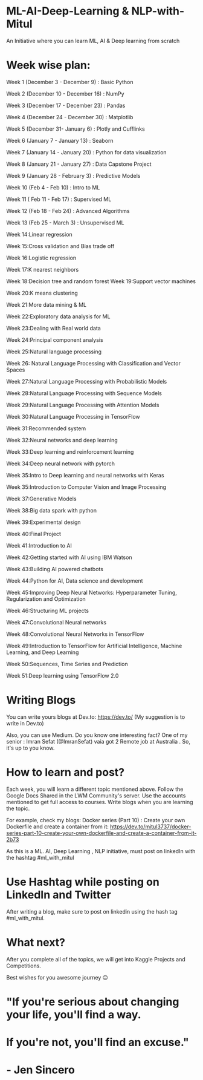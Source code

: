 # ML-AI-Deep-Learning & NLP-with-Mitul
An Initiative where you can learn ML, AI &amp; Deep learning from scratch


# Week wise plan:

Week 1 (December 3 - December 9) : Basic Python

Week 2 (December 10 - December 16) : NumPy

Week 3 (December 17 - December 23) : Pandas

Week 4 (December 24 - December 30) : Matplotlib


Week 5 (December 31- January 6) : Plotly and Cufflinks

Week 6 (January 7 - January 13) : Seaborn

Week 7 (January 14 - January 20) : Python for data visualization

Week 8 (January 21 - January 27) : Data Capstone Project


Week 9 (January 28 - February 3) : Predictive Models

Week 10 (Feb 4 - Feb 10) : Intro to ML


Week 11 ( Feb 11 - Feb 17) : Supervised ML


Week 12 (Feb 18 - Feb 24) : Advanced Algorithms


Week 13 (Feb 25 - March 3) : Unsupervised ML


Week 14:Linear regression

Week 15:Cross validation and Bias trade off

Week 16:Logistic regression


Week 17:K nearest neighbors


Week 18:Decision tree and random forest
Week 19:Support vector machines

Week 20:K means clustering

Week 21:More data mining & ML 

Week 22:Exploratory data analysis for ML



Week 23:Dealing with Real world data

Week 24:Principal component analysis

Week 25:Natural language processing

Week 26: Natural Language Processing with Classification and Vector Spaces

Week 27:Natural Language Processing with Probabilistic Models

Week 28:Natural Language Processing with Sequence Models

Week 29:Natural Language Processing with Attention Models

Week 30:Natural Language Processing in TensorFlow

Week 31:Recommended system

Week 32:Neural networks  and deep learning


Week 33:Deep learning and reinforcement learning

Week 34:Deep neural network with pytorch

Week 35:Intro to Deep  learning and neural networks with Keras

Week 35:Introduction to Computer Vision and Image Processing


Week 37:Generative Models

Week 38:Big data spark with python

Week 39:Experimental design

Week 40:Final Project

Week 41:Introduction to AI


Week 42:Getting started with AI using IBM Watson

Week 43:Building AI powered chatbots

Week 44:Python for AI, Data science and development

Week 45:Improving Deep Neural Networks: Hyperparameter Tuning, Regularization and Optimization

Week 46:Structuring ML projects

Week 47:Convolutional Neural networks


Week 48:Convolutional Neural Networks in TensorFlow

Week 49:Introduction to TensorFlow for Artificial Intelligence, Machine Learning, and Deep Learning

Week 50:Sequences, Time Series and Prediction

Week 51:Deep learning using TensorFlow 2.0



# Writing Blogs
You can write yours blogs at Dev.to: https://dev.to/ (My suggestion is to write in Dev.to)

Also, you can use Medium. Do you know one interesting fact?
One of my senior : Imran Sefat (@ImranSefat) vaia got 2 Remote job at Australia . So, it's up to you know. 


# How to learn and post?
Each week, you will learn a different topic mentioned above. Follow the Google Docs Shared in the LWM Community's server. Use the accounts mentioned to get full access to courses. Write blogs when you are learning the topic.

For example, check my blogs: 
Docker series (Part 10) : Create your own Dockerfile and create a container from it: https://dev.to/mitul3737/docker-series-part-10-create-your-own-dockerfile-and-create-a-container-from-it-2b73

As this is a ML. AI, Deep Learning , NLP initiative, must post on linkedIn with the hashtag #ml_with_mitul


# Use Hashtag while posting on LinkedIn and Twitter

After writing a blog, make sure to post on linkedin using the hash tag #ml_with_mitul.



# What next?
After you complete all of the topics, we will get into Kaggle Projects and Competitions. 


Best wishes for you awesome journey 😉

# "If you're serious about changing your life, you'll find a way. 
# If you're not, you'll find an excuse."
#                         - Jen Sincero

